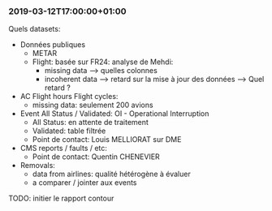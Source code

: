 
### 2019-03-12T17:00:00+01:00

Quels datasets:
- Données publiques
  - METAR
  - Flight: basée sur FR24: analyse de Mehdi:
      - missing data --> quelles colonnes
      - incoherent data --> retard sur la mise à jour des données --> Quel retard ?
- AC Flight hours Flight cycles:
  - missing data: seulement 200 avions
- Event All Status / Validated: OI - Operational Interruption
  - All Status: en attente de traitement
  - Validated: table filtrée
  - Point de contact: Louis MELLIORAT sur DME
- CMS reports / faults / etc:
  - Point de contact: Quentin CHENEVIER
- Removals:
  - data from airlines: qualité hétérogène à évaluer
  - a comparer / jointer aux events

TODO: initier le rapport contour
